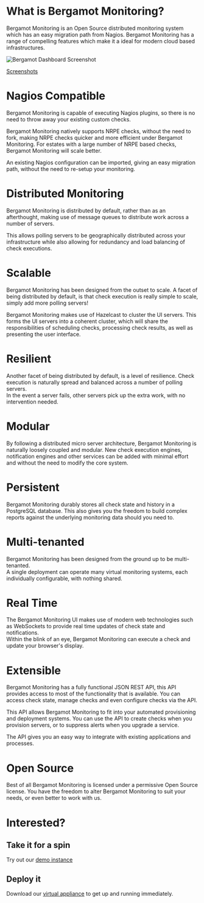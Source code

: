 # What is Bergamot Monitoring?

Bergamot Monitoring is an Open Source distributed monitoring system which has an
easy migration path from Nagios.  Bergamot Monitoring has a range of compelling 
features which make it a ideal for modern cloud based infrastructures.

![Bergamot Dashboard Screenshot](/images/dashboard_sample.png)

[Screenshots](/screenshots)

# Nagios Compatible

Bergamot Monitoring is capable of executing Nagios plugins, so there is no need 
to throw away your existing custom checks.

Bergamot Monitoring natively supports NRPE checks, without the need to fork, 
making NRPE checks quicker and more efficient under Bergamot Monitoring.  For 
estates with a large number of NRPE based checks, Bergamot Monitoring will scale 
better.

An existing Nagios configuration can be imported, giving an easy migration path, 
without the need to re-setup your monitoring.

# Distributed Monitoring

Bergamot Monitoring is distributed by default, rather than as an afterthought, 
making use of message queues to distribute work across a number of servers.

This allows polling servers to be geographically distributed across your 
infrastructure while also allowing for redundancy and load balancing of check 
executions.

# Scalable

Bergamot Monitoring has been designed from the outset to scale.  A facet of 
being distributed by default, is that check execution is really simple to 
scale, simply add more polling servers!

Bergamot Monitoring makes use of Hazelcast to cluster the UI servers.  This forms 
the UI servers into a coherent cluster, which will share the responsibilities of 
scheduling checks, processing check results, as well as presenting the user 
interface.

# Resilient

Another facet of being distributed by default, is a level of resilience.  Check 
execution is naturally spread and balanced across a number of polling servers.  
In the event a server fails, other servers pick up the extra work, with no 
intervention needed.

# Modular

By following a distributed micro server architecture, Bergamot Monitoring is 
naturally loosely coupled and modular.  New check execution engines, 
notification engines and other services can be added with minimal effort and 
without the need to modify the core system.

# Persistent

Bergamot Monitoring durably stores all check state and history in a PostgreSQL 
database.  This also gives you the freedom to build complex reports against the 
underlying monitoring data should you need to.

# Multi-tenanted

Bergamot Monitoring has been designed from the ground up to be multi-tenanted.  
A single deployment can operate many virtual monitoring systems, each 
individually configurable, with nothing shared.

# Real Time

The Bergamot Monitoring UI makes use of modern web technologies such as 
WebSockets to provide real time updates of check state and notifications.  
Within the blink of an eye, Bergamot Monitoring can execute a check and update 
your browser's display.

# Extensible

Bergamot Monitoring has a fully functional JSON REST API, this API provides 
access to most of the functionality that is available.  You can access check 
state, manage checks and even configure checks via the API.

This API allows Bergamot Monitoring to fit into your automated provisioning and 
deployment systems.  You can use the API to create checks when you provision 
servers, or to suppress alerts when you upgrade a service.

The API gives you an easy way to integrate with existing applications and 
processes.

# Open Source

Best of all Bergamot Monitoring is licensed under a permissive Open Source 
license.  You have the freedom to alter Bergamot Monitoring to suit your needs, 
or even better to work with us.

# Interested?

## Take it for a spin

Try out our [demo instance](/getit)

## Deploy it

Download our [virtual appliance](/getit) to get up and running immediately.


